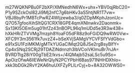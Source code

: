 m27WQKNPBu0F2bXP/XMNedhN6Wx+uhx+YBV0qjRbC20=
P1y9SZckOsl82Ji9Mj2nfC7g6bHKv3aS5htjNR1T7vw=
VBJ8byPr1MBTcPwRZ4WIjzewba3/q0ZDpMKphJzonUc=
Q7O57gfooXihSltQG1CRX18GPE4qmXNInwkv2Daonmk=
Sx13KI5OEm5ug01hfZz43nBOPL96q1mUDd5e3R3w438=
hXkHRrZTVVMg7mzph8YoaF05dFR8z9oFGiDQ9wRW0Vw=
XFC9Y3m3561fk7uvzZ4+bSeXVjSAMgVYCVFSfYVdGbo=
e91xSU1FziMKM/gMTkYUGaClMqt2Q8JSe2rgBsyBlfY=
Cp4xSNq2SCRj29TDAZiNdnnzh3lbVCoiVKImuBr7nJA=
BVRDTtg28iY00gTbE2/kvs+/4lQMajb52saLSc5u9So=
ApOizOfwA6llEWeNrQIyN2PCYPbH6Bas971NHHDXhlo=
xkk3bDGk2RvY2KA6huUXFZyPLILrCyj+b+8A32OWWS0=
